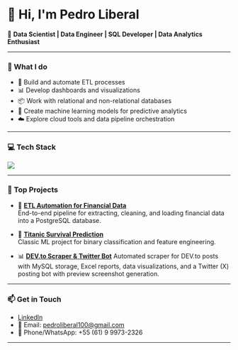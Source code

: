 # 👋 Hi, I'm Pedro Liberal

🎯 **Data Scientist | Data Engineer | SQL Developer | Data Analytics Enthusiast**

---

### 💼 What I do
- 🔄 Build and automate ETL processes
- 📊 Develop dashboards and visualizations
- 📦 Work with relational and non-relational databases
- 🤖 Create machine learning models for predictive analytics
- ☁️ Explore cloud tools and data pipeline orchestration

---

### 💻 Tech Stack

<div align="left">
  <img src="https://skillicons.dev/icons?i=aws,azure,docker,eclipse,git,github,js,linux,linkedin,matlab,mysql,postgresql,pycharm,python,sklearn,tensorflow,vscode,windows" />
</div>

---

### 📂 Top Projects

- 🚀 [**ETL Automation for Financial Data**](https://github.com/pedrinhenrik/etl-financial-project)  
  End-to-end pipeline for extracting, cleaning, and loading financial data into a PostgreSQL database.

- 🧠 [**Titanic Survival Prediction**](https://github.com/pedrinhenrik/titanic-prediction)  
  Classic ML project for binary classification and feature engineering.

- 📊 [**DEV.to Scraper & Twitter Bot**](https://github.com/pedrinhenrik/devto-scraper)
  Automated scraper for DEV.to posts with MySQL storage, Excel reports, data visualizations, and a Twitter (X) posting bot with preview screenshot generation.
---

### 📫 Get in Touch

- [LinkedIn](https://www.linkedin.com/in/pedrinhenrik)  
- 📧 Email: pedroliberal100@gmail.com
- 📱 Phone/WhatsApp: +55 (61) 9 9973-2326
---

